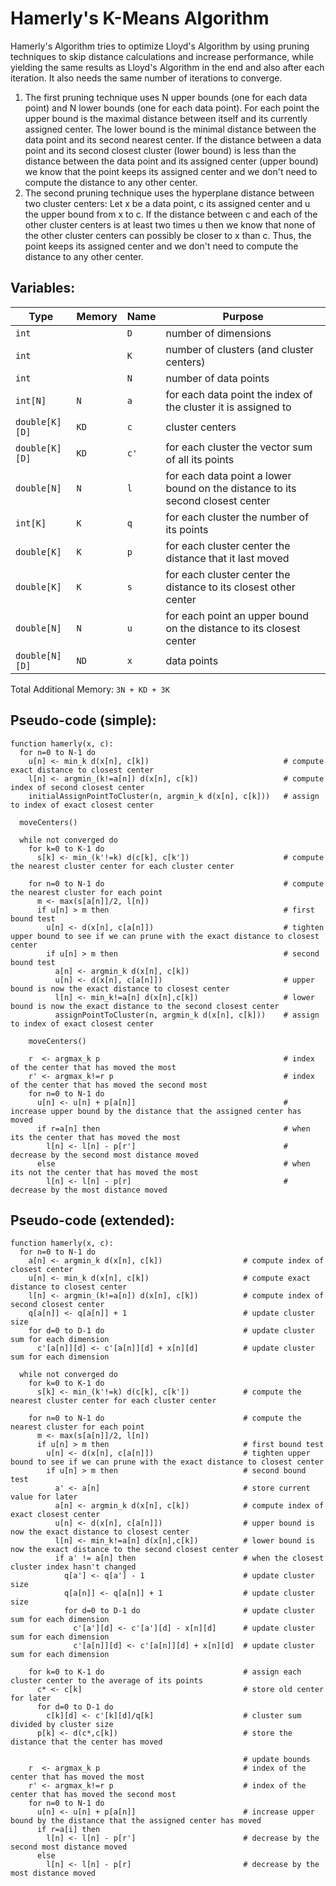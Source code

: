 # Hamerly's K-Means Algorithm

Hamerly's Algorithm tries to optimize Lloyd's Algorithm by using pruning techniques to skip distance calculations and increase performance, while yielding the same results as Lloyd's Algorithm in the end and also after each iteration. It also needs the same number of iterations to converge.

1. The first pruning technique uses N upper bounds (one for each data point) and N lower bounds (one for each data point). For each point the upper bound is the maximal distance between itself and its currently assigned center. The lower bound is the minimal distance between the data point and its second nearest center. If the distance between a data point and its second closest cluster (lower bound) is less than the distance between the data point and its assigned center (upper bound) we know that the point keeps its assigned center and we don't need to compute the distance to any other center.
2. The second pruning technique uses the hyperplane distance between two cluster centers: Let x be a data point, c its assigned center and u the upper bound from x to c. If the distance between c and each of the other cluster centers is at least two times u then we know that none of the other cluster centers can possibly be closer to x than c. Thus, the point keeps its assigned center and we don't need to compute the distance to any other center.

## Variables:

| Type           | Memory | Name | Purpose                                                                        |
| -------------- | ------ | ---- | ------------------------------------------------------------------------------ |
| `int`          |        | `D`  | number of dimensions                                                           |
| `int`          |        | `K`  | number of clusters (and cluster centers)                                       |
| `int`          |        | `N`  | number of data points                                                          |
| `int[N]`       | `N`    | `a`  | for each data point the index of the cluster it is assigned to                 |
| `double[K][D]` | `KD`   | `c`  | cluster centers                                                                |
| `double[K][D]` | `KD`   | `c'` | for each cluster the vector sum of all its points                              |
| `double[N]`    | `N`    | `l`  | for each data point a lower bound on the distance to its second closest center |
| `int[K]`       | `K`    | `q`  | for each cluster the number of its points                                      |
| `double[K]`    | `K`    | `p`  | for each cluster center the distance that it last moved                        |
| `double[K]`    | `K`    | `s`  | for each cluster center the distance to its closest other center               |
| `double[N]`    | `N`    | `u`  | for each point an upper bound on the distance to its closest center            |
| `double[N][D]` | `ND`   | `x`  | data points                                                                    |

Total Additional Memory: `3N + KD + 3K`

## Pseudo-code (simple):

```
function hamerly(x, c):
  for n=0 to N-1 do
    u[n] <- min_k d(x[n], c[k])                              # compute exact distance to closest center
    l[n] <- argmin_(k!=a[n]) d(x[n], c[k])                   # compute index of second closest center
    initialAssignPointToCluster(n, argmin_k d(x[n], c[k]))   # assign to index of exact closest center

  moveCenters()

  while not converged do
    for k=0 to K-1 do
      s[k] <- min_(k'!=k) d(c[k], c[k'])                     # compute the nearest cluster center for each cluster center

    for n=0 to N-1 do                                        # compute the nearest cluster for each point
      m <- max(s[a[n]]/2, l[n])
      if u[n] > m then                                       # first bound test
        u[n] <- d(x[n], c[a[n]])                             # tighten upper bound to see if we can prune with the exact distance to closest center
        if u[n] > m then                                     # second bound test
          a[n] <- argmin_k d(x[n], c[k])
          u[n] <- d(x[n], c[a[n]])                           # upper bound is now the exact distance to closest center
          l[n] <- min_k!=a[n] d(x[n],c[k])                   # lower bound is now the exact distance to the second closest center
          assignPointToCluster(n, argmin_k d(x[n], c[k]))    # assign to index of exact closest center

    moveCenters()

    r  <- argmax_k p                                         # index of the center that has moved the most
    r' <- argmax_k!=r p                                      # index of the center that has moved the second most
    for n=0 to N-1 do
      u[n] <- u[n] + p[a[n]]                                 # increase upper bound by the distance that the assigned center has moved
      if r=a[n] then                                         # when its the center that has moved the most
        l[n] <- l[n] - p[r']                                 # decrease by the second most distance moved
      else                                                   # when its not the center that has moved the most
        l[n] <- l[n] - p[r]                                  # decrease by the most distance moved
```

## Pseudo-code (extended):

```
function hamerly(x, c):
  for n=0 to N-1 do
    a[n] <- argmin_k d(x[n], c[k])                  # compute index of closest center
    u[n] <- min_k d(x[n], c[k])                     # compute exact distance to closest center
    l[n] <- argmin_(k!=a[n]) d(x[n], c[k])          # compute index of second closest center
    q[a[n]] <- q[a[n]] + 1                          # update cluster size
    for d=0 to D-1 do                               # update cluster sum for each dimension
      c'[a[n]][d] <- c'[a[n]][d] + x[n][d]          # update cluster sum for each dimension

  while not converged do
    for k=0 to K-1 do
      s[k] <- min_(k'!=k) d(c[k], c[k'])            # compute the nearest cluster center for each cluster center

    for n=0 to N-1 do                               # compute the nearest cluster for each point
      m <- max(s[a[n]]/2, l[n])
      if u[n] > m then                              # first bound test
        u[n] <- d(x[n], c[a[n]])                    # tighten upper bound to see if we can prune with the exact distance to closest center
        if u[n] > m then                            # second bound test
          a' <- a[n]                                # store current value for later
          a[n] <- argmin_k d(x[n], c[k])            # compute index of exact closest center
          u[n] <- d(x[n], c[a[n]])                  # upper bound is now the exact distance to closest center
          l[n] <- min_k!=a[n] d(x[n],c[k])          # lower bound is now the exact distance to the second closest center
          if a' != a[n] then                        # when the closest cluster index hasn't changed
            q[a'] <- q[a'] - 1                      # update cluster size
            q[a[n]] <- q[a[n]] + 1                  # update cluster size
            for d=0 to D-1 do                       # update cluster sum for each dimension
              c'[a'][d] <- c'[a'][d] - x[n][d]      # update cluster sum for each dimension
              c'[a[n]][d] <- c'[a[n]][d] + x[n][d]  # update cluster sum for each dimension

    for k=0 to K-1 do                               # assign each cluster center to the average of its points
      c* <- c[k]                                    # store old center for later
      for d=0 to D-1 do
        c[k][d] <- c'[k][d]/q[k]                    # cluster sum divided by cluster size
      p[k] <- d(c*,c[k])                            # store the distance that the center has moved

                                                    # update bounds
    r  <- argmax_k p                                # index of the center that has moved the most
    r' <- argmax_k!=r p                             # index of the center that has moved the second most
    for n=0 to N-1 do
      u[n] <- u[n] + p[a[n]]                        # increase upper bound by the distance that the assigned center has moved
      if r=a[i] then
        l[n] <- l[n] - p[r']                        # decrease by the second most distance moved
      else
        l[n] <- l[n] - p[r]                         # decrease by the most distance moved
```
